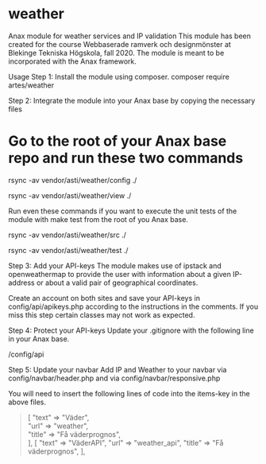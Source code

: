 # weather
Anax module for weather services and IP validation
This module has been created for the course Webbaserade ramverk och designmönster at Blekinge Tekniska Högskola, fall 2020. The module is meant to be incorporated with the Anax framework.

Usage
Step 1: Install the module using composer.
composer require artes/weather

Step 2: Integrate the module into your Anax base by copying the necessary files
# Go to the root of your Anax base repo and run these two commands

rsync -av vendor/asti/weather/config ./

rsync -av vendor/asti/weather/view ./

Run even these commands if you want to execute the unit tests of the module with make test from the root of you Anax base.

rsync -av vendor/asti/weather/src ./

rsync -av vendor/asti/weather/test ./

Step 3: Add your API-keys
The module makes use of ipstack and openweathermap to provide the user with information about a given IP-address or about a valid pair of geographical coordinates.

Create an account on both sites and save your API-keys in config/api/apikeys.php according to the instructions in the comments. If you miss this step certain classes may not work as expected.

Step 4: Protect your API-keys
Update your .gitignore with the following line in your Anax base.

/config/api

Step 5: Update your navbar
Add IP and Weather to your navbar via config/navbar/header.php and via config/navbar/responsive.php

You will need to insert the following lines of code into the items-key in the above files.

>[ 
   "text" => "Väder",   
   "url" => "weather",  
   "title" => "Få väderprognos",  
 ],
 >[
   "text" => "VäderAPI",
   "url" => "weather_api",
   "title" => "Få väderprognos",
 >],
